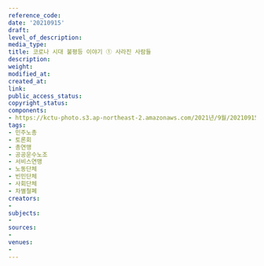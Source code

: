 ```yaml
---
reference_code: 
date: '20210915'
draft: 
level_of_description: 
media_type: 
title: 코로나 시대 불평등 이야기 ① 사라진 사람들
description: 
weight: 
modified_at: 
created_at: 
link: 
public_access_status: 
copyright_status: 
components:
- https://kctu-photo.s3.ap-northeast-2.amazonaws.com/2021년/9월/20210915-코로나+시대+불평등+이야기+①+사라진+사람들_민주노총_토론회_총연맹_공공운수노조_서비스연맹_노동단체_빈민단체_사회단체_차별철폐/404130_61948_4958.jpg
tags:
- 민주노총
- 토론회
- 총연맹
- 공공운수노조
- 서비스연맹
- 노동단체
- 빈민단체
- 사회단체
- 차별철폐
creators:
- 
subjects:
- 
sources:
- 
venues:
- 
---
```

